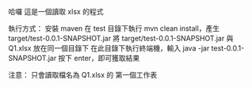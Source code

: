 哈囉
這是一個讀取 xlsx 的程式

執行方式：
安裝 maven
在 test 目錄下執行 mvn clean install，產生 target/test-0.0.1-SNAPSHOT.jar
將 target/test-0.0.1-SNAPSHOT.jar 與 Q1.xlsx 放在同一個目錄下
在此目錄下執行終端機，輸入 java -jar test-0.0.1-SNAPSHOT.jar
按下 enter，即可獲取結果

注意：
只會讀取檔名為 Q1.xlsx 的 第一個工作表
